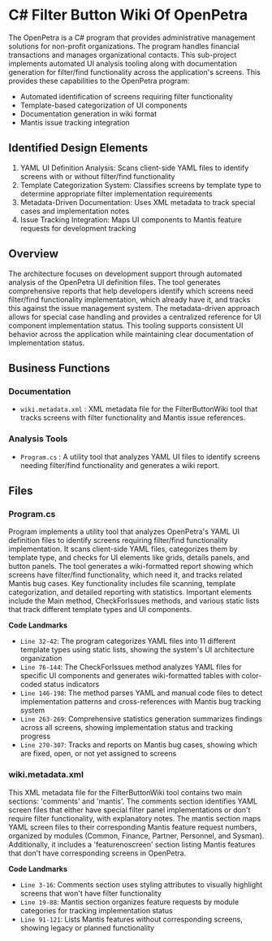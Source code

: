# C# Filter Button Wiki Of OpenPetra

The OpenPetra is a C# program that provides administrative management solutions for non-profit organizations. The program handles financial transactions and manages organizational contacts. This sub-project implements automated UI analysis tooling along with documentation generation for filter/find functionality across the application's screens. This provides these capabilities to the OpenPetra program:

- Automated identification of screens requiring filter functionality
- Template-based categorization of UI components
- Documentation generation in wiki format
- Mantis issue tracking integration

## Identified Design Elements

1. YAML UI Definition Analysis: Scans client-side YAML files to identify screens with or without filter/find functionality
2. Template Categorization System: Classifies screens by template type to determine appropriate filter implementation requirements
3. Metadata-Driven Documentation: Uses XML metadata to track special cases and implementation notes
4. Issue Tracking Integration: Maps UI components to Mantis feature requests for development tracking

## Overview
The architecture focuses on development support through automated analysis of the OpenPetra UI definition files. The tool generates comprehensive reports that help developers identify which screens need filter/find functionality implementation, which already have it, and tracks this against the issue management system. The metadata-driven approach allows for special case handling and provides a centralized reference for UI component implementation status. This tooling supports consistent UI behavior across the application while maintaining clear documentation of implementation status.

## Business Functions

### Documentation
- `wiki.metadata.xml` : XML metadata file for the FilterButtonWiki tool that tracks screens with filter functionality and Mantis issue references.

### Analysis Tools
- `Program.cs` : A utility tool that analyzes YAML UI files to identify screens needing filter/find functionality and generates a wiki report.

## Files
### Program.cs

Program implements a utility tool that analyzes OpenPetra's YAML UI definition files to identify screens requiring filter/find functionality implementation. It scans client-side YAML files, categorizes them by template type, and checks for UI elements like grids, details panels, and button panels. The tool generates a wiki-formatted report showing which screens have filter/find functionality, which need it, and tracks related Mantis bug cases. Key functionality includes file scanning, template categorization, and detailed reporting with statistics. Important elements include the Main method, CheckForIssues methods, and various static lists that track different template types and UI components.

 **Code Landmarks**
- `Line 32-42`: The program categorizes YAML files into 11 different template types using static lists, showing the system's UI architecture organization
- `Line 76-144`: The CheckForIssues method analyzes YAML files for specific UI components and generates wiki-formatted tables with color-coded status indicators
- `Line 146-198`: The method parses YAML and manual code files to detect implementation patterns and cross-references with Mantis bug tracking system
- `Line 263-269`: Comprehensive statistics generation summarizes findings across all screens, showing implementation status and tracking progress
- `Line 270-307`: Tracks and reports on Mantis bug cases, showing which are fixed, open, or not yet assigned to screens
### wiki.metadata.xml

This XML metadata file for the FilterButtonWiki tool contains two main sections: 'comments' and 'mantis'. The comments section identifies YAML screen files that either have special filter panel implementations or don't require filter functionality, with explanatory notes. The mantis section maps YAML screen files to their corresponding Mantis feature request numbers, organized by modules (Common, Finance, Partner, Personnel, and Sysman). Additionally, it includes a 'featurenoscreen' section listing Mantis features that don't have corresponding screens in OpenPetra.

 **Code Landmarks**
- `Line 3-16`: Comments section uses styling attributes to visually highlight screens that won't have filter functionality
- `Line 19-88`: Mantis section organizes feature requests by module categories for tracking implementation status
- `Line 91-121`: Lists Mantis features without corresponding screens, showing legacy or planned functionality

[Generated by the Sage AI expert workbench: 2025-03-30 02:22:57  https://sage-tech.ai/workbench]: #